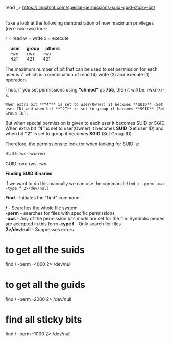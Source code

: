 

######
read _>  https://linuxhint.com/special-permissions-suid-guid-sticky-bit/
######



Take a look at the following demonstration of how maximum privileges (rwx-rwx-rwx) look:

r = read
w = write
x = execute  

    **user**     **group**     **others**  
    rwx       rwx       rwx  
    421       421       421

The maximum number of bit that can be used to set permission for each user is 7, which is a combination of read (4) write (2) and execute (1) operation. 

Thus, if you set permissions using **"chmod"** as **755**, then it will be: rwxr-xr-x.

`When extra bit **“4”** is set to user(Owner) it becomes **SUID** (Set user ID) and when bit **“2”** is set to group it becomes **SGID** (Set Group ID).
`



But when special permission is given to each user it becomes SUID or SGID. When extra bit **“4”** is set to user(Owner) it becomes **SUID** (Set user ID) and when bit **“2”** is set to group it becomes **SGID** (Set Group ID).  

Therefore, the permissions to look for when looking for SUID is:

SUID:
rws-rwx-rwx

GUID:
rwx-rws-rwx


**Finding SUID Binaries**  

if we want to do this manually we can use the command: 
` find / -perm -u=s -type f 2>/dev/null `


**Find** - Initiates the "find" command  

**/** - Searches the whole file system  
**-perm** - searches for files with specific permissions  
**-u=s** - Any of the permission bits _mode_ are set for the file. Symbolic modes are accepted in this form
**-type f** - Only search for files  
**2>/dev/null** - Suppresses errors




# to get all the suids  
  
find / -perm -4000 2> /dev/null  
  
# to get all the guids  
  
find / -perm -2000 2> /dev/null  
  
# find all sticky bits  
  
find / -perm -1000 2> /dev/null